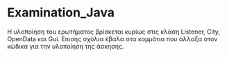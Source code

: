 # Examination_Java
Η υλοποίηση του ερωτήματος βρίσκεται κυρίως στις κλάση Listener, City, OpenData και Gui.
Επισης σχόλια έβαλα στα κομμάτια που άλλαξα στον κώδικα για την υλοποίηση της άσκησης.
